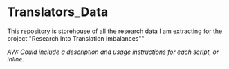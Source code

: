 # Translators_Data
This repository is storehouse of all the research data I am extracting for the project "Research Into Translation Imbalances""

*AW: Could include a description and usage instructions for each script, or inline.*

